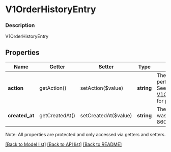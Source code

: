 # V1OrderHistoryEntry

### Description

V1OrderHistoryEntry

## Properties
Name | Getter | Setter | Type | Description | Notes
------------ | ------------- | ------------- | ------------- | ------------- | -------------
**action** | getAction() | setAction($value) | **string** | The type of action performed on the order. See [V1OrderHistoryEntryAction](#type-v1orderhistoryentryaction) for possible values | [optional] 
**created_at** | getCreatedAt() | setCreatedAt($value) | **string** | The time when the action was performed, in ISO 8601 format. | [optional] 

Note: All properties are protected and only accessed via getters and setters.

[[Back to Model list]](../../README.md#documentation-for-models) [[Back to API list]](../../README.md#documentation-for-api-endpoints) [[Back to README]](../../README.md)

